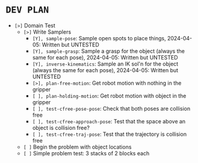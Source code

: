 # `DEV PLAN`
* `[>]` Domain Test
    - `[>]` Write Samplers
        * `[Y], sample-pose`: Sample open spots to place things, 2024-04-05: Written but UNTESTED
        * `[Y], sample-grasp`: Sample a grasp for the object (always the same for each pose), 2024-04-05: Written but UNTESTED
        * `[Y], inverse-kinematics`: Sample an IK sol'n for the object (always the same for each pose), 2024-04-05: Written but UNTESTED
        * `[>], plan-free-motion`: Get robot motion with nothing in the gripper
        * `[ ], plan-holding-motion`: Get robot motion with object in the gripper
        * `[ ], test-cfree-pose-pose`: Check that both poses are collision free
        * `[ ], test-cfree-approach-pose`: Test that the space above an object is collision free?
        * `[ ], test-cfree-traj-pose`: Test that the trajectory is collision free
    - `[ ]` Begin the problem with object locations
    - `[ ]` Simple problem test: 3 stacks of 2 blocks each
    